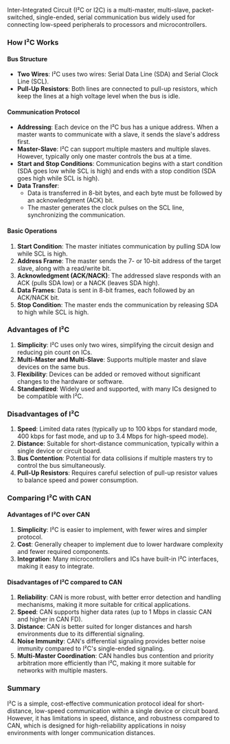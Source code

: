 Inter-Integrated Circuit (I²C or I2C) is a multi-master, multi-slave, packet-switched, single-ended, serial communication bus widely used for connecting low-speed peripherals to processors and microcontrollers.

### How I²C Works

#### Bus Structure
- **Two Wires**: I²C uses two wires: Serial Data Line (SDA) and Serial Clock Line (SCL).
- **Pull-Up Resistors**: Both lines are connected to pull-up resistors, which keep the lines at a high voltage level when the bus is idle.

#### Communication Protocol
- **Addressing**: Each device on the I²C bus has a unique address. When a master wants to communicate with a slave, it sends the slave's address first.
- **Master-Slave**: I²C can support multiple masters and multiple slaves. However, typically only one master controls the bus at a time.
- **Start and Stop Conditions**: Communication begins with a start condition (SDA goes low while SCL is high) and ends with a stop condition (SDA goes high while SCL is high).
- **Data Transfer**:
  - Data is transferred in 8-bit bytes, and each byte must be followed by an acknowledgment (ACK) bit.
  - The master generates the clock pulses on the SCL line, synchronizing the communication.

#### Basic Operations
1. **Start Condition**: The master initiates communication by pulling SDA low while SCL is high.
2. **Address Frame**: The master sends the 7- or 10-bit address of the target slave, along with a read/write bit.
3. **Acknowledgment (ACK/NACK)**: The addressed slave responds with an ACK (pulls SDA low) or a NACK (leaves SDA high).
4. **Data Frames**: Data is sent in 8-bit frames, each followed by an ACK/NACK bit.
5. **Stop Condition**: The master ends the communication by releasing SDA to high while SCL is high.

### Advantages of I²C

1. **Simplicity**: I²C uses only two wires, simplifying the circuit design and reducing pin count on ICs.
2. **Multi-Master and Multi-Slave**: Supports multiple master and slave devices on the same bus.
3. **Flexibility**: Devices can be added or removed without significant changes to the hardware or software.
4. **Standardized**: Widely used and supported, with many ICs designed to be compatible with I²C.

### Disadvantages of I²C

1. **Speed**: Limited data rates (typically up to 100 kbps for standard mode, 400 kbps for fast mode, and up to 3.4 Mbps for high-speed mode).
2. **Distance**: Suitable for short-distance communication, typically within a single device or circuit board.
3. **Bus Contention**: Potential for data collisions if multiple masters try to control the bus simultaneously.
4. **Pull-Up Resistors**: Requires careful selection of pull-up resistor values to balance speed and power consumption.

### Comparing I²C with CAN

#### Advantages of I²C over CAN

1. **Simplicity**: I²C is easier to implement, with fewer wires and simpler protocol.
2. **Cost**: Generally cheaper to implement due to lower hardware complexity and fewer required components.
3. **Integration**: Many microcontrollers and ICs have built-in I²C interfaces, making it easy to integrate.

#### Disadvantages of I²C compared to CAN

1. **Reliability**: CAN is more robust, with better error detection and handling mechanisms, making it more suitable for critical applications.
2. **Speed**: CAN supports higher data rates (up to 1 Mbps in classic CAN and higher in CAN FD).
3. **Distance**: CAN is better suited for longer distances and harsh environments due to its differential signaling.
4. **Noise Immunity**: CAN's differential signaling provides better noise immunity compared to I²C's single-ended signaling.
5. **Multi-Master Coordination**: CAN handles bus contention and priority arbitration more efficiently than I²C, making it more suitable for networks with multiple masters.

### Summary

I²C is a simple, cost-effective communication protocol ideal for short-distance, low-speed communication within a single device or circuit board. However, it has limitations in speed, distance, and robustness compared to CAN, which is designed for high-reliability applications in noisy environments with longer communication distances.